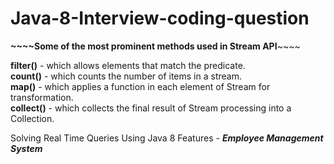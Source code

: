 # Java-8-Interview-coding-question

**~~~~Some of the most prominent methods used in Stream API**~~~~ 

**filter()**  - which allows elements that match the predicate. <br />
**count()**   - which counts the number of items in a stream.<br />
**map()**     - which applies a function in each element of Stream for transformation.<br />
**collect()** - which collects the final result of Stream processing into a Collection.<br />



Solving Real Time Queries Using Java 8 Features - **_Employee Management System_**

